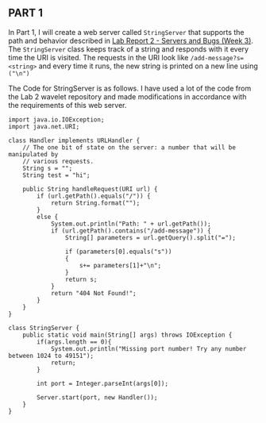 ## **PART 1**

In Part 1, I will create a web server called ``StringServer`` that supports the path and behavior described in [Lab Report 2 - Servers and Bugs (Week 3)](https://ucsd-cse15l-s23.github.io/week/week3/#week3-lab-report). The ``StringServer`` class keeps track of a string and responds with it every time the URI is visited. The requests in the URI look like ```/add-message?s=<string>``` and every time it runs, the new string is printed on a new line using ``("\n")``

The Code for StringServer is as follows. I have used a lot of the code from the Lab 2 wavelet repository and made modifications in accordance with the requirements of this web server.

```
import java.io.IOException;
import java.net.URI;

class Handler implements URLHandler {
    // The one bit of state on the server: a number that will be manipulated by
    // various requests.
    String s = "";
    String test = "hi";

    public String handleRequest(URI url) {
        if (url.getPath().equals("/")) {
            return String.format("");
        } 
        else {
            System.out.println("Path: " + url.getPath());
            if (url.getPath().contains("/add-message")) {
                String[] parameters = url.getQuery().split("=");
                
                if (parameters[0].equals("s"))
                {
                    s+= parameters[1]+"\n";
                }
                return s;
            }
            return "404 Not Found!";
        }
    }
}

class StringServer {
    public static void main(String[] args) throws IOException {
        if(args.length == 0){
            System.out.println("Missing port number! Try any number between 1024 to 49151");
            return;
        }

        int port = Integer.parseInt(args[0]);

        Server.start(port, new Handler());
    }
}
```

